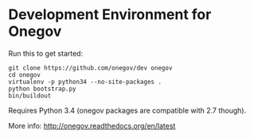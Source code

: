 # Development Environment for Onegov

Run this to get started:

    git clone https://github.com/onegov/dev onegov
    cd onegov
    virtualenv -p python34 --no-site-packages .
    python bootstrap.py
    bin/buildout

Requires Python 3.4 (onegov packages are compatible with 2.7 though).

More info: http://onegov.readthedocs.org/en/latest
